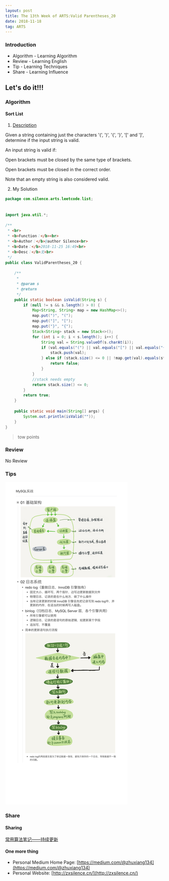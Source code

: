 ```yaml
---
layout: post
title: The 13th Week of ARTS:Valid Parentheses_20
date: 2018-11-18
tag: ARTS
---
```


### Introduction
- Algorithm  - Learning Algorithm
- Review  - Learning English
- Tip - Learning Techniques
- Share - Learning Influence

## Let's do it!!!
### Algorithm
#### Sort List
1. [Description](https://leetcode.com/problems/valid-parentheses/)

Given a string containing just the characters '(', ')', '{', '}', '[' and ']', determine if the input string is valid.

An input string is valid if:

Open brackets must be closed by the same type of brackets.

Open brackets must be closed in the correct order.

Note that an empty string is also considered valid.

2. My Solution

```java
package com.silence.arts.leetcode.list;


import java.util.*;

/**
 * <br>
 * <b>Function：</b><br>
 * <b>Author：</b>@author Silence<br>
 * <b>Date：</b>2018-11-25 16:49<br>
 * <b>Desc：</b>无<br>
 */
public class ValidParentheses_20 {

    /**
     *
     * @param s
     * @return
     */
    public static boolean isValid(String s) {
        if (null != s && s.length() > 0) {
            Map<String, String> map = new HashMap<>();
            map.put(")", "(");
            map.put("]", "[");
            map.put("}", "{");
            Stack<String> stack = new Stack<>();
            for (int i = 0; i < s.length(); i++) {
                String val = String.valueOf(s.charAt(i));
                if (val.equals("(") || val.equals("[") || val.equals("{")) {
                    stack.push(val);
                } else if (stack.size() <= 0 || !map.get(val).equals(stack.pop())) {
                    return false;
                }
            }
            //stack needs empty
            return stack.size() <= 0;
        }
        return true;
    }

    public static void main(String[] args) {
        System.out.println(isValid(""));
    }
}


```

> tow points

### Review
No Review

### Tips
![MySQL实战](/images/posts/articles/2018-11-15/MySQL实战.png)

### Share
#### Sharing
[常用算法笔记——持续更新](http://zxsilence.cn/2018/11/%E5%B8%B8%E7%94%A8%E7%AE%97%E6%B3%95%E7%AC%94%E8%AE%B0/)

#### One more thing
- Personal Medium Home Page: [https://medium.com/@zhuxiang134](https://medium.com/@zhuxiang134)
- Personal Website: [http://zxsilence.cn/](http://zxsilence.cn/)